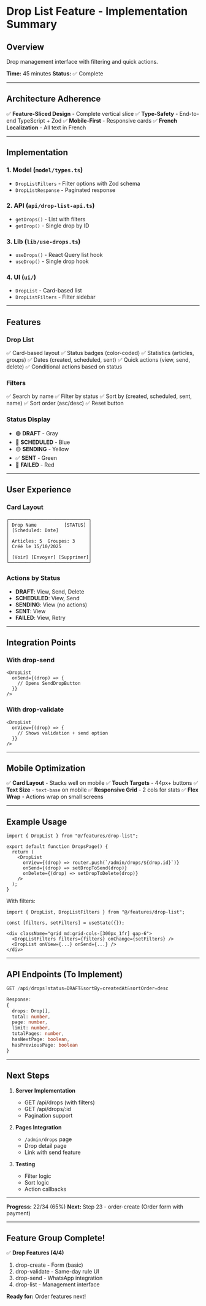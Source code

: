# Drop List Feature - Implementation Summary

## Overview
Drop management interface with filtering and quick actions.

**Time:** 45 minutes
**Status:** ✅ Complete

---

## Architecture Adherence

✅ **Feature-Sliced Design** - Complete vertical slice
✅ **Type-Safety** - End-to-end TypeScript + Zod
✅ **Mobile-First** - Responsive cards
✅ **French Localization** - All text in French

---

## Implementation

### 1. Model (`model/types.ts`)
- `DropListFilters` - Filter options with Zod schema
- `DropListResponse` - Paginated response

### 2. API (`api/drop-list-api.ts`)
- `getDrops()` - List with filters
- `getDrop()` - Single drop by ID

### 3. Lib (`lib/use-drops.ts`)
- `useDrops()` - React Query list hook
- `useDrop()` - Single drop hook

### 4. UI (`ui/`)
- `DropList` - Card-based list
- `DropListFilters` - Filter sidebar

---

## Features

### Drop List
✅ Card-based layout
✅ Status badges (color-coded)
✅ Statistics (articles, groups)
✅ Dates (created, scheduled, sent)
✅ Quick actions (view, send, delete)
✅ Conditional actions based on status

### Filters
✅ Search by name
✅ Filter by status
✅ Sort by (created, scheduled, sent, name)
✅ Sort order (asc/desc)
✅ Reset button

### Status Display
- 🟢 **DRAFT** - Gray
- 🔵 **SCHEDULED** - Blue
- 🟡 **SENDING** - Yellow
- ✅ **SENT** - Green
- 🔴 **FAILED** - Red

---

## User Experience

### Card Layout
```
┌─────────────────────────────┐
│ Drop Name          [STATUS] │
│ [Scheduled: Date]           │
│                             │
│ Articles: 5  Groupes: 3     │
│ Créé le 15/10/2025          │
│                             │
│ [Voir] [Envoyer] [Supprimer]│
└─────────────────────────────┘
```

### Actions by Status
- **DRAFT**: View, Send, Delete
- **SCHEDULED**: View, Send
- **SENDING**: View (no actions)
- **SENT**: View
- **FAILED**: View, Retry

---

## Integration Points

### With drop-send
```tsx
<DropList
  onSend={(drop) => {
    // Opens SendDropButton
  }}
/>
```

### With drop-validate
```tsx
<DropList
  onView={(drop) => {
    // Shows validation + send option
  }}
/>
```

---

## Mobile Optimization

✅ **Card Layout** - Stacks well on mobile
✅ **Touch Targets** - 44px+ buttons
✅ **Text Size** - `text-base` on mobile
✅ **Responsive Grid** - 2 cols for stats
✅ **Flex Wrap** - Actions wrap on small screens

---

## Example Usage

```tsx
import { DropList } from "@/features/drop-list";

export default function DropsPage() {
  return (
    <DropList
      onView={(drop) => router.push(`/admin/drops/${drop.id}`)}
      onSend={(drop) => setDropToSend(drop)}
      onDelete={(drop) => setDropToDelete(drop)}
    />
  );
}
```

With filters:
```tsx
import { DropList, DropListFilters } from "@/features/drop-list";

const [filters, setFilters] = useState({});

<div className="grid md:grid-cols-[300px_1fr] gap-6">
  <DropListFilters filters={filters} onChange={setFilters} />
  <DropList onView={...} onSend={...} />
</div>
```

---

## API Endpoints (To Implement)

```typescript
GET /api/drops?status=DRAFT&sortBy=createdAt&sortOrder=desc

Response:
{
  drops: Drop[],
  total: number,
  page: number,
  limit: number,
  totalPages: number,
  hasNextPage: boolean,
  hasPreviousPage: boolean
}
```

---

## Next Steps

1. **Server Implementation**
   - GET /api/drops (with filters)
   - GET /api/drops/:id
   - Pagination support

2. **Pages Integration**
   - `/admin/drops` page
   - Drop detail page
   - Link with send feature

3. **Testing**
   - Filter logic
   - Sort logic
   - Action callbacks

---

**Progress:** 22/34 (65%)
**Next:** Step 23 - order-create (Order form with payment)

---

## Feature Group Complete!

✅ **Drop Features (4/4)**
1. drop-create - Form (basic)
2. drop-validate - Same-day rule UI
3. drop-send - WhatsApp integration
4. drop-list - Management interface

**Ready for:** Order features next!

